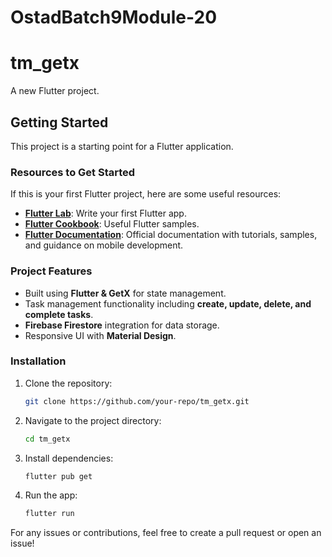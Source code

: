 # OstadBatch9Module-20
# tm_getx

A new Flutter project.

## Getting Started

This project is a starting point for a Flutter application.

### Resources to Get Started

If this is your first Flutter project, here are some useful resources:

- **[Flutter Lab](https://docs.flutter.dev/get-started/codelab)**: Write your first Flutter app.
- **[Flutter Cookbook](https://docs.flutter.dev/cookbook)**: Useful Flutter samples.
- **[Flutter Documentation](https://docs.flutter.dev/)**: Official documentation with tutorials, samples, and guidance on mobile development.

### Project Features
- Built using **Flutter & GetX** for state management.
- Task management functionality including **create, update, delete, and complete tasks**.
- **Firebase Firestore** integration for data storage.
- Responsive UI with **Material Design**.

### Installation
1. Clone the repository:
   ```sh
   git clone https://github.com/your-repo/tm_getx.git
   ```
2. Navigate to the project directory:
   ```sh
   cd tm_getx
   ```
3. Install dependencies:
   ```sh
   flutter pub get
   ```
4. Run the app:
   ```sh
   flutter run
   ```

For any issues or contributions, feel free to create a pull request or open an issue!
